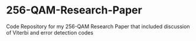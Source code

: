 # 256-QAM-Research-Paper
Code Repository for my 256-QAM Research Paper that included discussion of Viterbi and error detection codes
